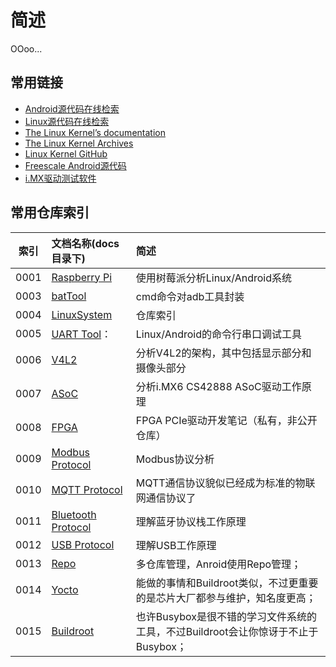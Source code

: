 # 简述

OOoo...


## 常用链接

* [Android源代码在线检索](https://cs.android.com/)
* [Linux源代码在线检索](https://elixir.bootlin.com/linux/latest/source)
* [The Linux Kernel’s documentation](https://www.kernel.org/doc/html/latest/)
* [The Linux Kernel Archives](https://www.kernel.org/)
* [Linux Kernel GitHub](https://github.com/torvalds/linux)
* [Freescale Android源代码](https://source.codeaurora.org/external/imx)
* [i.MX驱动测试软件](https://source.codeaurora.org/external/imx/imx-test/)


## 常用仓库索引

索引 | 文档名称(docs目录下) | 简述
-----|:------|:-----
0001 | [Raspberry Pi](https://github.com/ZengjfOS/RaspberryPi)                  | 使用树莓派分析Linux/Android系统
0003 | [batTool](https://github.com/ZengjfOS/batTool)                           | cmd命令对adb工具封装
0004 | [LinuxSystem](https://github.com/ZengjfOS/LinuxSystem)					| 仓库索引
0005 | [UART Tool](https://github.com/ZengjfOS/UartRS)：                        | Linux/Android的命令行串口调试工具
0006 | [V4L2](https://github.com/ZengjfOS/V4L2)                                 | 分析V4L2的架构，其中包括显示部分和摄像头部分
0007 | [ASoC](https://github.com/ZengjfOS/ASoC)                                 | 分析i.MX6 CS42888 ASoC驱动工作原理
0008 | [FPGA](https://github.com/ZengjfOS/FPGA)                                 | FPGA PCIe驱动开发笔记（私有，非公开仓库）
0009 | [Modbus Protocol](https://github.com/ZengjfOS/Modbus_TCP)                | Modbus协议分析
0010 | [MQTT Protocol](https://github.com/ZengjfOS/MQTTClient4Android/blob/master/docs/README.md)   | MQTT通信协议貌似已经成为标准的物联网通信协议了
0011 | [Bluetooth Protocol](https://github.com/ZengjfOS/Bluetooth)              | 理解蓝牙协议栈工作原理
0012 | [USB Protocol](https://github.com/ZengjfOS/USB)                          | 理解USB工作原理
0013 | [Repo](https://github.com/ZengjfOS/manifest)                             | 多仓库管理，Anroid使用Repo管理；
0014 | [Yocto](https://github.com/ZengjfOS/Yocto)                               | 能做的事情和Buildroot类似，不过更重要的是芯片大厂都参与维护，知名度更高；
0015 | [Buildroot](https://github.com/ZengjfOS/Buildroot)                       | 也许Busybox是很不错的学习文件系统的工具，不过Buildroot会让你惊讶于不止于Busybox；


